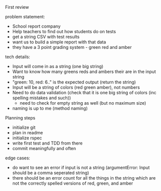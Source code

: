 First review

problem statement:
- School report company
- Help teachers to find out how students do on tests
- get a string CSV with test results
- want us to build a simple report with that data
- they have a 3 point grading system - green red and amber

tech details:
- Input will come in as a string (one big string)
- Want to know how many greens reds and ambers their are in the input string
- "green: 10, red: 6.." is the expected output (return the string)
- Input will be a string of colors (red green amber), not numbers
- Need to do data validation (check that it is one big string of colors (inc spelling mistakes and such))
  - need to check for empty string as well (but no maximum size)
- naming is up to me (method naming)

Planning steps
- initialize git
- plan in readme
- initialize rspec 
- write first test and TDD from there
- commit meaningfully and often

edge cases:
- do want to see an error if input is not a string (argumentError: Input should be a comma seperated string)
- there should be an error count for all the things in the string which are not the correctly spelled versions of red, green, and amber